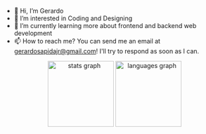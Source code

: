 - 👋 Hi, I’m Gerardo 
- 👀 I’m interested in Coding and Designing
- 🌱 I’m currently learning more about frontend and backend web development
- 📫 How to reach me? You can send me an email at gerardosapidajr@gmail.com! I'll try to respond as soon as I can.

<div align="center">
  <img src="https://github-readme-stats.vercel.app/api?username=ggs2000&hide_title=false&hide_rank=false&show_icons=true&include_all_commits=true&count_private=true&disable_animations=false&theme=dracula&locale=en&hide_border=false&order=1" height="150" alt="stats graph"  />
  <img src="https://github-readme-stats.vercel.app/api/top-langs?username=ggs2000&locale=en&hide_title=false&layout=compact&card_width=320&langs_count=5&theme=dracula&hide_border=false&order=2" height="150" alt="languages graph"  />
</div>

###
<!---
ggs2000/ggs2000 is a ✨ special ✨ repository because its `README.md` (this file) appears on your GitHub profile.
You can click the Preview link to take a look at your changes.
--->
